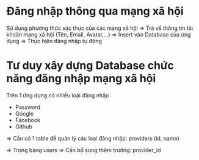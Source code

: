# Đăng nhập thông qua mạng xã hội

Sử dụng phương thức xác thực của các mạng xã hội => Trả về thông tin tài khoản mạng xã hội (Tên, Email, Avatar,...) => Insert vào Database của ứng dụng => Thực hiện đăng nhập tự động

# Tư duy xây dựng Database chức năng đăng nhập mạng xã hội

Trên 1 ứng dụng có nhiều loại đăng nhập

- Password
- Google
- Facebook
- Github

=> Cần có 1 table để quản lý các loại đăng nhập: providers (id, name)

=> Trong bảng users => Cần bổ sung thêm trường: provider_id
